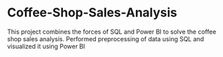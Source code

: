 # Coffee-Shop-Sales-Analysis
This project combines the forces of SQL and Power BI to solve the coffee shop sales analysis. Performed preprocessing of data
 using SQL and visualized it using Power BI
